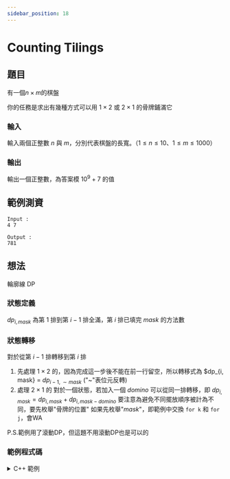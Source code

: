 ```yaml
---
sidebar_position: 18
---
```

Counting Tilings
===

題目
---
有一個$n\times m$的棋盤

你的任務是求出有幾種方式可以用 $1\times 2$ 或 $2\times 1$ 的骨牌鋪滿它

### 輸入
輸入兩個正整數 $n$ 與 $m$，分別代表棋盤的長寬。（$1 \le n \le 10$、$1 \le m \le 1000$）

### 輸出
輸出一個正整數，為答案模 $10^9+7$ 的值

範例測資
---
```
Input : 
4 7

Output :
781
```


想法
---
輪廓線 DP

### 狀態定義
$dp_{i, mask}$ 為第 $1$ 排到第 $i-1$ 排全滿，第 $i$ 排已填完 $mask$ 的方法數

### 狀態轉移
對於從第 $i-1$ 排轉移到第 $i$ 排
1. 先處理 $1\times 2$ 的，因為完成這一步後不能在前一行留空，所以轉移式為
   $dp_{i, mask} = $dp_{i - 1, \sim mask}$ ("~"表位元反轉)
2. 處理 $2\times 1$ 的
   對於一個狀態，若加入一個 $domino$
   可以從同一排轉移，即
   $dp_{i, mask} = dp_{i, mask}+ dp_{i, mask-domino}$
   要注意為避免不同擺放順序被計為不同，要先枚舉"骨牌的位置"
   如果先枚舉"$mask$"，即範例中交換 `for k` 和 `for j`，會WA

P.S.範例用了滾動DP，但這題不用滾動DP也是可以的

### 範例程式碼
<details>
<summary>C++ 範例</summary>
```cpp
#include<bits/stdc++.h>
#define int long long
#define IO ios_base::sync_with_stdio(0), cin.tie(0)
using namespace std;
const int mod = 1e9+7;

signed main(){
    IO;
    int n,m;
    cin >> n >> m;
    vector<int> dp(1 << n, 0);
    int mask = (1 << n) - 1;
    dp[mask] = 1;
    for(int i = 1; i <= m; i++) {
        for(int j = 0; j * 2 < mask; j++) {
            swap(dp[j] ,dp[mask ^ j]);
        }
        for(int k = 0; k < n - 1; k++) {
            int w = 3 << k;
            for(int j = 0; j <= mask; j++) {
                if((j & w) == w) {
                    dp[j] = (dp[j] + dp[j ^ w]) % mod;
                }
            }
        }
    }
    cout << dp[mask] << "\n";
}
```
</details>